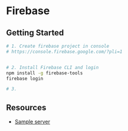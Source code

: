 # Firebase

## Getting Started

```bash
# 1. Create firebase project in console
# https://console.firebase.google.com/?pli=1


# 2. Install Firebase CLI and login
npm install -g firebase-tools
firebase login

# 3.
```


## Resources

* [Sample server](https://github.com/firebase/functions-samples/tree/master/quickstarts/time-server)
